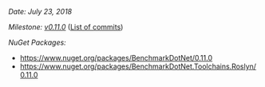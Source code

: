 _Date: July 23, 2018_

_Milestone: [v0.11.0](https://github.com/PerfDotNet/BenchmarkDotNet/issues?q=milestone%3Av0.11.0)_
([List of commits](https://github.com/dotnet/BenchmarkDotNet/compare/v0.10.14...v0.11.0))

_NuGet Packages:_
* https://www.nuget.org/packages/BenchmarkDotNet/0.11.0
* https://www.nuget.org/packages/BenchmarkDotNet.Toolchains.Roslyn/0.11.0